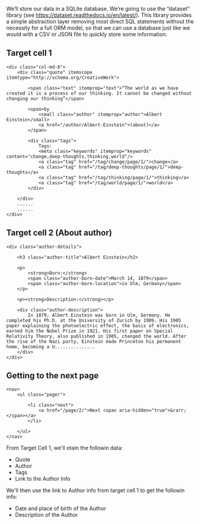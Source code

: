 We’ll store our data in a SQLite database.
We’re going to use the “dataset” library (see https://dataset.readthedocs.io/en/latest/). 
This library provides a simple abstraction layer removing most direct 
SQL statements without the necessity for a full ORM model,
so that we can use a database just like we would with a CSV or JSON file 
to quickly store some information.

## Target cell 1
    <div class="col-md-8">
        <div class="quote" itemscope itemtype="http://schema.org/CreativeWork">

            <span class="text" itemprop="text">“The world as we have created it is a process of our thinking. It cannot be changed without changing our thinking”</span>

            <span>by 
                <small class="author" itemprop="author">Albert Einstein</small>
                <a href="/author/Albert-Einstein">(about)</a>
            </span>

            <div class="tags">
                Tags:
                <meta class="keywords" itemprop="keywords" content="change,deep-thoughts,thinking,world"/> 
                <a class="tag" href="/tag/change/page/1/">change</a>
                <a class="tag" href="/tag/deep-thoughts/page/1/">deep-thoughts</a>
                <a class="tag" href="/tag/thinking/page/1/">thinking</a>
                <a class="tag" href="/tag/world/page/1/">world</a>
            </div>

        </div>
        ......
        ......
    </div>


## Target cell 2 (About author)
    <div class="author-details">

        <h3 class="author-title">Albert Einstein</h2>
        
        <p>
            <strong>Born:</strong> 
            <span class="author-born-date">March 14, 1879</span>
            <span class="author-born-location">in Ulm, Germany</span>
        </p>

        <p><strong>Description:</strong></p>

        <div class="author-description">
            In 1879, Albert Einstein was born in Ulm, Germany. He completed his Ph.D. at the University of Zurich by 1909. His 1905 paper explaining the photoelectric effect, the basis of electronics, earned him the Nobel Prize in 1921. His first paper on Special Relativity Theory, also published in 1905, changed the world. After the rise of the Nazi party, Einstein made Princeton his permanent home, becoming a U...............
        </div>
    </div>
    

## Getting to the next page
    <nav>
        <ul class="pager">
            
            <li class="next">
                <a href="/page/2/">Next <span aria-hidden="true">&rarr;</span></a>
            </li>
            
        </ul>
    </nav>

From Target Cell 1, we'll otain the followin data:
- Quote
- Author
- Tags
- Link to the Author Info

We'll then use the link to Author info from target cell 1
to get the followin info:
- Date and place of birth of the Author
- Description of the Author